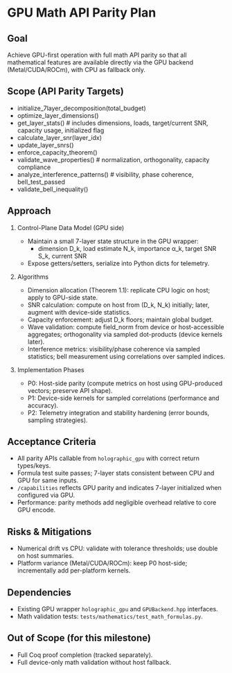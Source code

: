 GPU Math API Parity Plan
========================

Goal
----
Achieve GPU-first operation with full math API parity so that all mathematical features are available directly via the GPU backend (Metal/CUDA/ROCm), with CPU as fallback only.

Scope (API Parity Targets)
--------------------------
- initialize_7layer_decomposition(total_budget)
- optimize_layer_dimensions()
- get_layer_stats()  # includes dimensions, loads, target/current SNR, capacity usage, initialized flag
- calculate_layer_snr(layer_idx)
- update_layer_snrs()
- enforce_capacity_theorem()
- validate_wave_properties()  # normalization, orthogonality, capacity compliance
- analyze_interference_patterns()  # visibility, phase coherence, bell_test_passed
- validate_bell_inequality()

Approach
--------
1) Control-Plane Data Model (GPU side)
   - Maintain a small 7-layer state structure in the GPU wrapper:
     - dimension D_k, load estimate N_k, importance α_k, target SNR S_k, current SNR
   - Expose getters/setters, serialize into Python dicts for telemetry.

2) Algorithms
   - Dimension allocation (Theorem 1.1): replicate CPU logic on host; apply to GPU-side state.
   - SNR calculation: compute on host from (D_k, N_k) initially; later, augment with device-side statistics.
   - Capacity enforcement: adjust D_k floors; maintain global budget.
   - Wave validation: compute field_norm from device or host-accessible aggregates; orthogonality via sampled dot-products (device kernels later).
   - Interference metrics: visibility/phase coherence via sampled statistics; bell measurement using correlations over sampled indices.

3) Implementation Phases
   - P0: Host-side parity (compute metrics on host using GPU-produced vectors; preserve API shape).
   - P1: Device-side kernels for sampled correlations (performance and accuracy).
   - P2: Telemetry integration and stability hardening (error bounds, sampling strategies).

Acceptance Criteria
-------------------
- All parity APIs callable from `holographic_gpu` with correct return types/keys.
- Formula test suite passes; 7-layer stats consistent between CPU and GPU for same inputs.
- `/capabilities` reflects GPU parity and indicates 7-layer initialized when configured via GPU.
- Performance: parity methods add negligible overhead relative to core GPU encode.

Risks & Mitigations
-------------------
- Numerical drift vs CPU: validate with tolerance thresholds; use double on host summaries.
- Platform variance (Metal/CUDA/ROCm): keep P0 host-side; incrementally add per-platform kernels.

Dependencies
------------
- Existing GPU wrapper `holographic_gpu` and `GPUBackend.hpp` interfaces.
- Math validation tests: `tests/mathematics/test_math_formulas.py`.

Out of Scope (for this milestone)
---------------------------------
- Full Coq proof completion (tracked separately).
- Full device-only math validation without host fallback.

